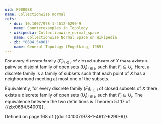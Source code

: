```yaml
---
uid: P000088
name: Collectionwise normal
refs:
  - doi: 10.1007/978-1-4612-6290-9
    name: Counterexamples in Topology
  - wikipedia: Collectionwise_normal_space
    name: Collectionwise Normal Space on Wikipedia
  - zb: "0684.54001"
    name: General Topology (Engelking, 1989)
---
```


For every discrete family $(F_i)_{i \in I}$  of closed subsets of $X$ there exists a pairwise disjoint family of open sets $(U_i)_{i \in I}$, such that $F_i \subseteq U_i$.
Here, a discrete family is a family of subsets such that each point of $X$ has a neighborhood meeting at most one of the subsets.

Equivalently, for every discrete family $(F_i)_{i \in I}$  of closed subsets of $X$ there exists a discrete family of open sets $(U_i)_{i \in I}$, such that $F_i \subseteq U_i$.  The equivalence between the two definitions is Theorem 5.1.17 of {{zb:0684.54001}}.

Defined on page 168 of {{doi:10.1007/978-1-4612-6290-9}}.
